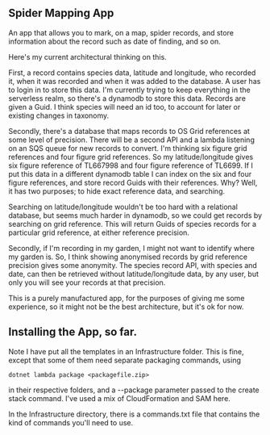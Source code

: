 ## Spider Mapping App ##

An app that allows you to mark, on a map, spider records, and store information about the record such as date of finding, and so on.

Here's my current architectural thinking on this.

First, a record contains species data, latitude and longitude, who recorded it, when it was recorded and when it was added to the database.  A user has to login in to store this data.
I'm currently trying to keep everything in the serverless realm, so there's a dynamodb to store this data.  Records are given a Guid.  I think species will need an id too, to account
for later or existing changes in taxonomy.

Secondly, there's a database that maps records to OS Grid references at some level of precision.  There will be a second API and a lambda listening on an SQS queue for new records to convert.
I'm thinking six figure grid references and four figure grid references.
So my latitude/longitude gives six figure reference of TL667998 and four figure reference of TL6699.
If I put this data in a different dynamodb table I can index on the six and four figure references, and store record Guids with their references.
Why?  Well, it has two purposes; to hide exact reference data, and searching.

Searching on latitude/longitude wouldn't be too hard with a relational database, but seems much harder in dynamodb, so we could get records by searching on grid reference.
This will return Guids of species records for a particular grid reference, at either reference precision.

Secondly, if I'm recording in my garden, I might not want to identify where my garden is.  So, I think showing anonymised records by grid reference precision gives some anonymity.
The species record API, with species and date, can then be retrieved without latitude/longitude data, by any user, but only you will see your records at that precision.

This is a purely manufactured app, for the purposes of giving me some experience, so it might not be the best architecture, but it's ok for now.

## Installing the App, so far.

Note I have put all the templates in an Infrastructure folder.  This is fine, except that some of them need separate packaging commands, using

    dotnet lambda package <packagefile.zip>

in their respective folders, and a --package parameter passed to the create stack command.  I've used a mix of CloudFormation and SAM here.

In the Infrastructure directory, there is a commands.txt file that contains the kind of commands you'll need to use.
